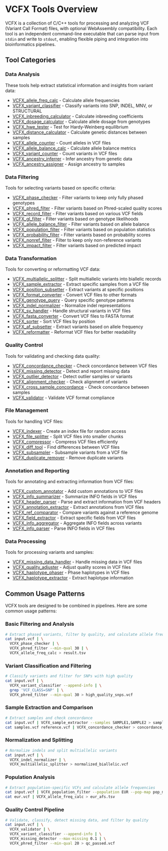# VCFX Tools Overview

VCFX is a collection of C/C++ tools for processing and analyzing VCF (Variant Call Format) files, with optional WebAssembly compatibility. Each tool is an independent command-line executable that can parse input from `stdin` and write to `stdout`, enabling flexible piping and integration into bioinformatics pipelines.

## Tool Categories

### Data Analysis

These tools help extract statistical information and insights from variant data:

- [VCFX_allele_freq_calc](VCFX_allele_freq_calc.md) - Calculate allele frequencies
- [VCFX_variant_classifier](VCFX_variant_classifier.md) - Classify variants into SNP, INDEL, MNV, or STRUCTURAL
- [VCFX_inbreeding_calculator](VCFX_inbreeding_calculator.md) - Calculate inbreeding coefficients
- [VCFX_dosage_calculator](VCFX_dosage_calculator.md) - Calculate allele dosage from genotypes
- [VCFX_hwe_tester](VCFX_hwe_tester.md) - Test for Hardy-Weinberg equilibrium
- [VCFX_distance_calculator](VCFX_distance_calculator.md) - Calculate genetic distances between samples
- [VCFX_allele_counter](VCFX_allele_counter.md) - Count alleles in VCF files
- [VCFX_allele_balance_calc](VCFX_allele_balance_calc.md) - Calculate allele balance metrics
- [VCFX_variant_counter](VCFX_variant_counter.md) - Count variants in VCF files
- [VCFX_ancestry_inferrer](VCFX_ancestry_inferrer.md) - Infer ancestry from genetic data
- [VCFX_ancestry_assigner](VCFX_ancestry_assigner.md) - Assign ancestry to samples

### Data Filtering

Tools for selecting variants based on specific criteria:

- [VCFX_phase_checker](VCFX_phase_checker.md) - Filter variants to keep only fully phased genotypes
- [VCFX_phred_filter](VCFX_phred_filter.md) - Filter variants based on Phred-scaled quality scores
- [VCFX_record_filter](VCFX_record_filter.md) - Filter variants based on various VCF fields
- [VCFX_gl_filter](VCFX_gl_filter.md) - Filter variants based on genotype likelihoods
- [VCFX_allele_balance_filter](VCFX_allele_balance_filter.md) - Filter variants based on allele balance
- [VCFX_population_filter](VCFX_population_filter.md) - Filter variants based on population statistics
- [VCFX_probability_filter](VCFX_probability_filter.md) - Filter variants based on probability scores
- [VCFX_nonref_filter](VCFX_nonref_filter.md) - Filter to keep only non-reference variants
- [VCFX_impact_filter](VCFX_impact_filter.md) - Filter variants based on predicted impact

### Data Transformation

Tools for converting or reformatting VCF data:

- [VCFX_multiallelic_splitter](VCFX_multiallelic_splitter.md) - Split multiallelic variants into biallelic records
- [VCFX_sample_extractor](VCFX_sample_extractor.md) - Extract specific samples from a VCF file
- [VCFX_position_subsetter](VCFX_position_subsetter.md) - Extract variants at specific positions
- [VCFX_format_converter](VCFX_format_converter.md) - Convert VCF files to other formats
- [VCFX_genotype_query](VCFX_genotype_query.md) - Query specific genotype patterns
- [VCFX_indel_normalizer](VCFX_indel_normalizer.md) - Normalize indel representations
- [VCFX_sv_handler](VCFX_sv_handler.md) - Handle structural variants in VCF files
- [VCFX_fasta_converter](VCFX_fasta_converter.md) - Convert VCF files to FASTA format
- [VCFX_sorter](VCFX_sorter.md) - Sort VCF files by position
- [VCFX_af_subsetter](VCFX_af_subsetter.md) - Extract variants based on allele frequency
- [VCFX_reformatter](VCFX_reformatter.md) - Reformat VCF files for better readability

### Quality Control

Tools for validating and checking data quality:

- [VCFX_concordance_checker](VCFX_concordance_checker.md) - Check concordance between VCF files
- [VCFX_missing_detector](VCFX_missing_detector.md) - Detect and report missing data
- [VCFX_outlier_detector](VCFX_outlier_detector.md) - Detect outlier samples or variants
- [VCFX_alignment_checker](VCFX_alignment_checker.md) - Check alignment of variants
- [VCFX_cross_sample_concordance](VCFX_cross_sample_concordance.md) - Check concordance between samples
- [VCFX_validator](VCFX_validator.md) - Validate VCF format compliance

### File Management

Tools for handling VCF files:

- [VCFX_indexer](VCFX_indexer.md) - Create an index file for random access
- [VCFX_file_splitter](VCFX_file_splitter.md) - Split VCF files into smaller chunks
- [VCFX_compressor](VCFX_compressor.md) - Compress VCF files efficiently
- [VCFX_diff_tool](VCFX_diff_tool.md) - Find differences between VCF files
- [VCFX_subsampler](VCFX_subsampler.md) - Subsample variants from a VCF file
- [VCFX_duplicate_remover](VCFX_duplicate_remover.md) - Remove duplicate variants

### Annotation and Reporting

Tools for annotating and extracting information from VCF files:

- [VCFX_custom_annotator](VCFX_custom_annotator.md) - Add custom annotations to VCF files
- [VCFX_info_summarizer](VCFX_info_summarizer.md) - Summarize INFO fields in VCF files
- [VCFX_header_parser](VCFX_header_parser.md) - Parse and extract information from VCF headers
- [VCFX_annotation_extractor](VCFX_annotation_extractor.md) - Extract annotations from VCF files
- [VCFX_ref_comparator](VCFX_ref_comparator.md) - Compare variants against a reference genome
- [VCFX_field_extractor](VCFX_field_extractor.md) - Extract specific fields from VCF files
- [VCFX_info_aggregator](VCFX_info_aggregator.md) - Aggregate INFO fields across variants
- [VCFX_info_parser](VCFX_info_parser.md) - Parse INFO fields in VCF files

### Data Processing

Tools for processing variants and samples:

- [VCFX_missing_data_handler](VCFX_missing_data_handler.md) - Handle missing data in VCF files
- [VCFX_quality_adjuster](VCFX_quality_adjuster.md) - Adjust quality scores in VCF files
- [VCFX_haplotype_phaser](VCFX_haplotype_phaser.md) - Phase haplotypes in VCF files
- [VCFX_haplotype_extractor](VCFX_haplotype_extractor.md) - Extract haplotype information

## Common Usage Patterns

VCFX tools are designed to be combined in pipelines. Here are some common usage patterns:

### Basic Filtering and Analysis

```bash
# Extract phased variants, filter by quality, and calculate allele frequencies
cat input.vcf | \
  VCFX_phase_checker | \
  VCFX_phred_filter --min-qual 30 | \
  VCFX_allele_freq_calc > result.tsv
```

### Variant Classification and Filtering

```bash
# Classify variants and filter for SNPs with high quality
cat input.vcf | \
  VCFX_variant_classifier --append-info | \
  grep 'VCF_CLASS=SNP' | \
  VCFX_phred_filter --min-qual 30 > high_quality_snps.vcf
```

### Sample Extraction and Comparison

```bash
# Extract samples and check concordance
cat input.vcf | VCFX_sample_extractor --samples SAMPLE1,SAMPLE2 > samples.vcf
cat samples.vcf reference.vcf | VCFX_concordance_checker > concordance_report.tsv
```

### Normalization and Splitting

```bash
# Normalize indels and split multiallelic variants
cat input.vcf | \
  VCFX_indel_normalizer | \
  VCFX_multiallelic_splitter > normalized_biallelic.vcf
```

### Population Analysis

```bash
# Extract population-specific VCFs and calculate allele frequencies
cat input.vcf | VCFX_population_filter --population EUR --pop-map pop_map.txt > eur.vcf
cat eur.vcf | VCFX_allele_freq_calc > eur_afs.tsv
```

### Quality Control Pipeline

```bash
# Validate, classify, detect missing data, and filter by quality
cat input.vcf | \
  VCFX_validator | \
  VCFX_variant_classifier --append-info | \
  VCFX_missing_detector --max-missing 0.1 | \
  VCFX_phred_filter --min-qual 20 > qc_passed.vcf
``` 